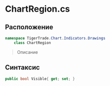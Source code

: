 
# ChartRegion.cs
## Расположение
```csharp
namespace TigerTrade.Chart.Indicators.Drawings  
    class ChartRegion
```

> Описание

## Синтаксис
```csharp
public bool Visible{ get; set; }
```
